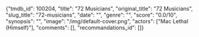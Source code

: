 {"tmdb_id": 100204, "title": "72 Musicians", "original_title": "72 Musicians", "slug_title": "72-musicians", "date": "", "genre": "", "score": "0.0/10", "synopsis": "", "image": "/img/default-cover.png", "actors": ["Mac Lethal (Himself)"], "comments": [], "recommandations_id": []}